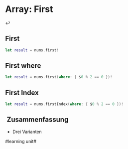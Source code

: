 # Array: First
↩️

## First
```swift
let result = nums.first!
```

## First where
```swift
let result = nums.first(where: { $0 % 2 == 0 })!
```

## First Index

```swift
let result = nums.firstIndex(where: { $0 % 2 == 0 })!
```

##  Zusammenfassung
- Drei Varianten

#learning unit#